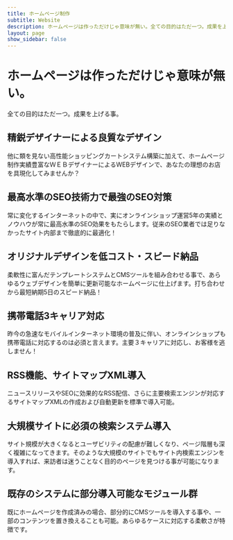 ```yaml
---
title: ホームページ制作
subtitle: Website
description: ホームページは作っただけじゃ意味が無い。全ての目的はただ一つ。成果を上げる事。
layout: page
show_sidebar: false
---
```


# ホームページは作っただけじゃ意味が無い。

全ての目的はただ一つ。成果を上げる事。

## 精鋭デザイナーによる良質なデザイン

他に類を見ない高性能ショッピングカートシステム構築に加えて、ホームページ制作実績豊富なＷＥＢデザイナーによるWEBデザインで、あなたの理想のお店を具現化してみませんか？

## 最高水準のSEO技術力で最強のSEO対策

常に変化するインターネットの中で、実にオンラインショップ運営5年の実績とノウハウが常に最高水準のSEO効果をもたらします。従来のSEO業者では足りなかったサイト内部まで徹底的に最適化！

## オリジナルデザインを低コスト・スピード納品

柔軟性に富んだテンプレートシステムとCMSツールを組み合わせる事で、あらゆるウェブデザインを簡単に更新可能なホームページに仕上げます。打ち合わせから最短納期5日のスピード納品！

## 携帯電話3キャリア対応

昨今の急速なモバイルインターネット環境の普及に伴い、オンラインショップも携帯電話に対応するのは必須と言えます。主要３キャリアに対応し、お客様を逃しません！

## RSS機能、サイトマップXML導入

ニュースリリースやSEOに効果的なRSS配信、さらに主要検索エンジンが対応するサイトマップXMLの作成および自動更新を標準で導入可能。

## 大規模サイトに必須の検索システム導入

サイト規模が大きくなるとユーザビリティの配慮が難しくなり、ページ階層も深く複雑になってきます。そのような大規模のサイトでもサイト内検索エンジンを導入すれば、来訪者は迷うことなく目的のページを見つける事が可能になります。

## 既存のシステムに部分導入可能なモジュール群

既にホームページを作成済みの場合、部分的にCMSツールを導入する事や、一部のコンテンツを置き換えることも可能。あらゆるケースに対応する柔軟さが特徴です。